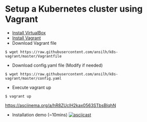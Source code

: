 # Setup a Kubernetes cluster using Vagrant

* [Install VirtualBox](https://www.virtualbox.org/wiki/Downloads)
* [Install Vagrant](https://www.vagrantup.com/) 
* Download Vagrant file
```
$ wget https://raw.githubusercontent.com/ansilh/k8s-vagrant/master/Vagrantfile
```
* Download config.yaml file (Modify if needed)
```
$ wget https://raw.githubusercontent.com/ansilh/k8s-vagrant/master/config.yaml
```
* Execute vagrant up 
```
$ vagrant up 
```
https://asciinema.org/a/hR8ZUclH2kax0563STbsBIqhN
* Installation demo (~10mins)
[![asciicast](https://asciinema.org/a/hR8ZUclH2kax0563STbsBIqhN.png)](https://asciinema.org/a/hR8ZUclH2kax0563STbsBIqhN)
